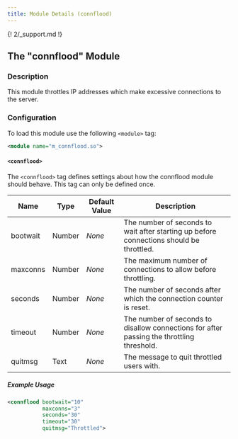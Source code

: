 ```yaml
---
title: Module Details (connflood)
---
```


{! 2/_support.md !}

## The "connflood" Module

### Description

This module throttles IP addresses which make excessive connections to the server.

### Configuration

To load this module use the following `<module>` tag:

```xml
<module name="m_connflood.so">
```

#### `<connflood>`

The `<connflood>` tag defines settings about how the connflood module should behave. This tag can only be defined once.

Name     | Type   | Default Value | Description
-------- | ------ | ------------- | -----------
bootwait | Number | *None*        | The number of seconds to wait after starting up before connections should be throttled.
maxconns | Number | *None*        | The maximum number of connections to allow before throttling.
seconds  | Number | *None*        | The number of seconds after which the connection counter is reset.
timeout  | Number | *None*        | The number of seconds to disallow connections for after passing the throttling threshold.
quitmsg  | Text   | *None*        | The message to quit throttled users with.

##### Example Usage

```xml
<connflood bootwait="10"
           maxconns="3"
           seconds="30"
           timeout="30"
           quitmsg="Throttled">
```
